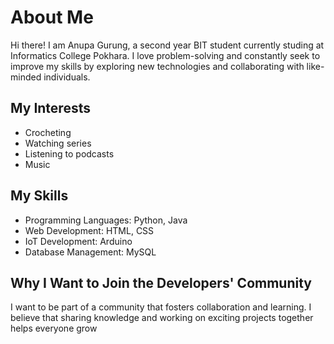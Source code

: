 
# About Me

<p>Hi there! I am Anupa Gurung, a second year BIT student currently studing at Informatics College Pokhara. I love problem-solving and constantly seek to improve my skills by exploring new technologies and collaborating with like-minded individuals.</p>
 </p>

## My Interests
<ul>
  <li>Crocheting</li>
  <li>Watching series</li>
  <li>Listening to podcasts</li>
  <li>Music</li>
</ul>

## My Skills
<ul>
  <li>Programming Languages: Python, Java</li>
  <li>Web Development: HTML, CSS</li>
  <li>IoT Development: Arduino</li>
  <li>Database Management: MySQL</li>
</ul>

## Why I Want to Join the Developers' Community
<p>I want to be part of a community that fosters collaboration and learning. I believe that sharing knowledge and working on exciting projects together helps everyone grow</p>

